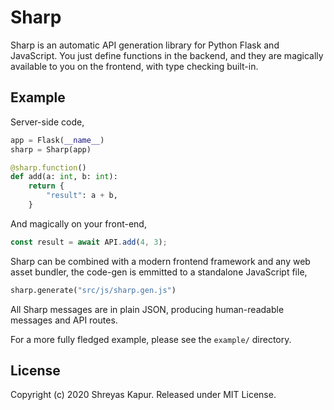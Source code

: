 # Sharp

Sharp is an automatic API generation library for Python Flask and JavaScript. You just define functions in the backend, and they are magically available to you on the frontend, with type checking built-in.

## Example

Server-side code,

```python
app = Flask(__name__)
sharp = Sharp(app)

@sharp.function()
def add(a: int, b: int):
    return {
        "result": a + b,
    }
```

And magically on your front-end,

```js
const result = await API.add(4, 3);
```

Sharp can be combined with a modern frontend framework and any web asset bundler, the code-gen is emmitted to a standalone JavaScript file,

```python
sharp.generate("src/js/sharp.gen.js")
```

All Sharp messages are in plain JSON, producing human-readable messages and API routes.

For a more fully fledged example, please see the `example/` directory.

## License

Copyright (c) 2020 Shreyas Kapur. Released under MIT License.
